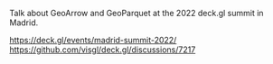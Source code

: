 Talk about GeoArrow and GeoParquet at the 2022 deck.gl summit in Madrid.

https://deck.gl/events/madrid-summit-2022/
https://github.com/visgl/deck.gl/discussions/7217
